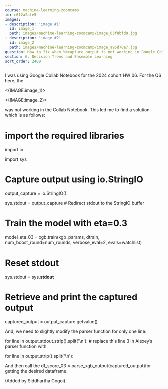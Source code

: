 ```yaml
---
course: machine-learning-zoomcamp
id: c6f2a2afe5
images:
- description: 'image #1'
  id: image_1
  path: images/machine-learning-zoomcamp/image_03f8bfd8.jpg
- description: 'image #2'
  id: image_2
  path: images/machine-learning-zoomcamp/image_a95d78a7.jpg
question: How to fix when %%capture output is not working in Google Collab Notebook
section: 6. Decision Trees and Ensemble Learning
sort_order: 2400
---
```


I was using Google Collab Notebook for the 2024 cohort HW 06. For the Q6 here, the

<{IMAGE:image_1}>

<{IMAGE:image_2}>

was not working in the Collab Notebook. This led me to find a solution which is as follows:

# import the required libraries

import io

import sys

# Capture output using io.StringIO

output_capture = io.StringIO()

sys.stdout = output_capture  # Redirect stdout to the StringIO buffer

# Train the model with eta=0.3

model_eta_03 = xgb.train(xgb_params, dtrain, num_boost_round=num_rounds, verbose_eval=2, evals=watchlist)

# Reset stdout

sys.stdout = sys.__stdout__

# Retrieve and print the captured output

captured_output = output_capture.getvalue()

And, we need to slightly modify the parser function for only one line:

for line in output.stdout.strip().split('\n'):    # replace this line 3 in Alexey’s parser function with

for line in output.strip().split('\n'):

And  then call the df_score_03 = parse_xgb_output(captured_output)for getting the desired dataframe.

(Added by Siddhartha Gogoi)


